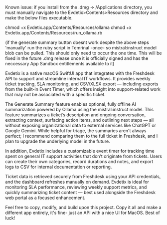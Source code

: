 Known issue: if you install from the .dmg -> /Applications directory, you must manually navigate to the Evdetix>Contents>Resources directory and make the below files executable.


chmod +x Evdetix.app/Contents/Resources/ollama
chmod +x Evdetix.app/Contents/Resources/run_ollama.rb


(if the generate summary button doesnt work despite the above steps 'manually' run the ruby script in Temrinal -once- so mistral:instruct model blob can be pulled. This should only need to occur the one time. This will be fixed in the future .dmg release once it is officially signed and has the neccessary App Sandbox entitlements available to it)


Evdetix is a native macOS SwiftUI app that integrates with the Freshdesk API to support and streamline internal IT workflows. It provides weekly ticket tracking, SLA monitoring, and CSV/XLSX export — including exports from the built-in Event Timer, which offers insight into support-related work that may not be associated with a specific ticket.

The Generate Summary feature enables optional, fully offline AI summarization powered by Ollama using the mistral:instruct model. This feature summarizes a ticket’s description and ongoing conversation, extracting context, surfacing action items, and outlining next steps — all without exposing organizational data to external services like ChatGPT or Google Gemini. While helpful for triage, the summaries aren't always perfect; I recommend comparing them to the full ticket in Freshdesk, and I plan to upgrade the underlying model in the future.

In addition, Evdetix includes a customizable event timer for tracking time spent on general IT support activities that don’t originate from tickets. Users can create their own categories, record durations and notes, and export logs to CSV for internal documentation or reporting.

Ticket data is retrieved securely from Freshdesk using your API credentials, and the dashboard refreshes manually on demand. Evdetix is ideal for monitoring SLA performance, reviewing weekly support metrics, and quickly summarizing ticket content — best used alongside the Freshdesk web portal as a focused enhancement.

Feel free to copy, modify, and build upon this project. Copy it all and make a different app entirely, it's fine- just an API with a nice UI for MacOS. Best of luck!
